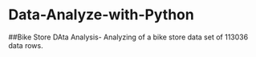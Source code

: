 # Data-Analyze-with-Python

##Bike Store DAta Analysis- Analyzing of a bike store data set of 113036 data rows. 
